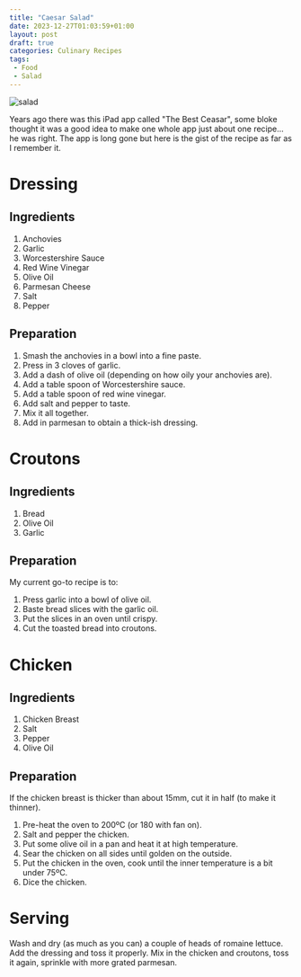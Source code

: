 ```yaml
---
title: "Caesar Salad"
date: 2023-12-27T01:03:59+01:00
layout: post
draft: true
categories: Culinary Recipes
tags:
 - Food
 - Salad
---
```


![salad]

Years ago there was this iPad app called "The Best Ceasar", some bloke thought it was a good idea to make one whole app just about one recipe... he was right. The app is long gone but here is the gist of the recipe as far as I remember it.



# Dressing

## Ingredients

1. Anchovies
2. Garlic
3. Worcestershire Sauce
4. Red Wine Vinegar
5. Olive Oil
6. Parmesan Cheese
7. Salt
8. Pepper

## Preparation

1. Smash the anchovies in a bowl into a fine paste. 
2. Press in 3 cloves of garlic.
3. Add a dash of olive oil (depending on how oily your anchovies are).
4. Add a table spoon of Worcestershire sauce.
5. Add a table spoon of red wine vinegar.
6. Add salt and pepper to taste.
7. Mix it all together.
8. Add in parmesan to obtain a thick-ish dressing.

# Croutons

## Ingredients

1. Bread
2. Olive Oil
3. Garlic

## Preparation

My current go-to recipe is to:

1. Press garlic into a bowl of olive oil.
2. Baste bread slices with the garlic oil.
3. Put the slices in an oven until crispy.
4. Cut the toasted bread into croutons.

# Chicken

## Ingredients

1. Chicken Breast
2. Salt
3. Pepper
4. Olive Oil

## Preparation

If the chicken breast is thicker than about 15mm, cut it in half (to make it thinner).

1. Pre-heat the oven to 200ºC (or 180 with fan on).
1. Salt and pepper the chicken.
2. Put some olive oil in a pan and heat it at high temperature.
3. Sear the chicken on all sides until golden on the outside.
4. Put the chicken in the oven, cook until the inner temperature is a bit under 75ºC.
5. Dice the chicken.

# Serving

Wash and dry (as much as you can) a couple of heads of romaine lettuce. Add the dressing and toss it properly. Mix in the chicken and croutons, toss it again, sprinkle with more grated parmesan.

[salad]: /images/caesar-salad/caesar-salad@2x.jpg#+right+margin "Photo of a caesar salad serving."








